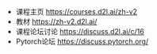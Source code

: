 
- 课程主页 https://courses.d2l.ai/zh-v2
- 教材 https://zh-v2.d2l.ai/
- 课程论坛讨论 https://discuss.d2l.ai/c/16
- Pytorch论坛 https://discuss.pytorch.org/

